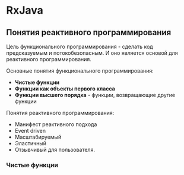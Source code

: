 # RxJava

## Понятия реактивного программирования

Цель функционального программирования - сделать код предсказуемым и потокобезопасным. И оно является основой для реактивного программирования. 

Основные понятия функционального программирования:

* __Чистые функции__ 
* __Функции как объекты первого класса__
* __Функции высшего порядка__ - функции, возвращающие другие функции

Понятия реактивного программирования:

* Манифест реактивного подхода
 * Event driven
 * Масштабируемый
 * Эластичный
 * Отзывчивый для пользователя.

### Чистые функции

